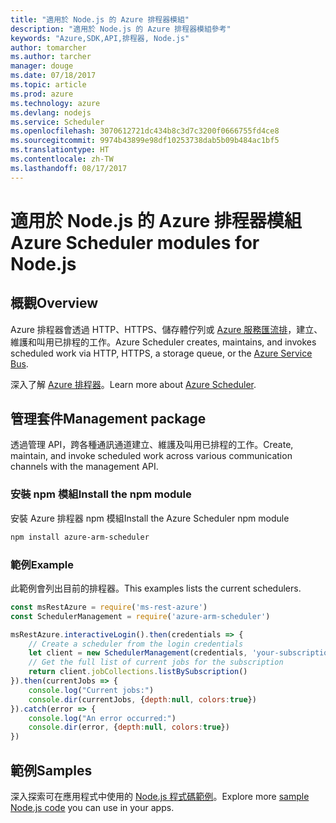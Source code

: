 ```yaml
---
title: "適用於 Node.js 的 Azure 排程器模組"
description: "適用於 Node.js 的 Azure 排程器模組參考"
keywords: "Azure,SDK,API,排程器, Node.js"
author: tomarcher
ms.author: tarcher
manager: douge
ms.date: 07/18/2017
ms.topic: article
ms.prod: azure
ms.technology: azure
ms.devlang: nodejs
ms.service: Scheduler
ms.openlocfilehash: 3070612721dc434b8c3d7c3200f0666755fd4ce8
ms.sourcegitcommit: 9974b43899e98df10253738dab5b09b484ac1bf5
ms.translationtype: HT
ms.contentlocale: zh-TW
ms.lasthandoff: 08/17/2017
---
```

# <a name="azure-scheduler-modules-for-nodejs"></a><span data-ttu-id="af4ee-104">適用於 Node.js 的 Azure 排程器模組</span><span class="sxs-lookup"><span data-stu-id="af4ee-104">Azure Scheduler modules for Node.js</span></span>

## <a name="overview"></a><span data-ttu-id="af4ee-105">概觀</span><span class="sxs-lookup"><span data-stu-id="af4ee-105">Overview</span></span>

<span data-ttu-id="af4ee-106">Azure 排程器會透過 HTTP、HTTPS、儲存體佇列或 [Azure 服務匯流排](/azure/service-bus-messaging/service-bus-messaging-overview)，建立、維護和叫用已排程的工作。</span><span class="sxs-lookup"><span data-stu-id="af4ee-106">Azure Scheduler creates, maintains, and invokes scheduled work via HTTP, HTTPS, a storage queue, or the [Azure Service Bus](/azure/service-bus-messaging/service-bus-messaging-overview).</span></span>

<span data-ttu-id="af4ee-107">深入了解 [Azure 排程器](/azure/scheduler/scheduler-intro)。</span><span class="sxs-lookup"><span data-stu-id="af4ee-107">Learn more about [Azure Scheduler](/azure/scheduler/scheduler-intro).</span></span>

## <a name="management-package"></a><span data-ttu-id="af4ee-108">管理套件</span><span class="sxs-lookup"><span data-stu-id="af4ee-108">Management package</span></span>

<span data-ttu-id="af4ee-109">透過管理 API，跨各種通訊通道建立、維護及叫用已排程的工作。</span><span class="sxs-lookup"><span data-stu-id="af4ee-109">Create, maintain, and invoke scheduled work across various communication channels with the management API.</span></span>

### <a name="install-the-npm-module"></a><span data-ttu-id="af4ee-110">安裝 npm 模組</span><span class="sxs-lookup"><span data-stu-id="af4ee-110">Install the npm module</span></span>

<span data-ttu-id="af4ee-111">安裝 Azure 排程器 npm 模組</span><span class="sxs-lookup"><span data-stu-id="af4ee-111">Install the Azure Scheduler npm module</span></span>

```bash
npm install azure-arm-scheduler
```

### <a name="example"></a><span data-ttu-id="af4ee-112">範例</span><span class="sxs-lookup"><span data-stu-id="af4ee-112">Example</span></span>

<span data-ttu-id="af4ee-113">此範例會列出目前的排程器。</span><span class="sxs-lookup"><span data-stu-id="af4ee-113">This examples lists the current schedulers.</span></span>

```javascript
const msRestAzure = require('ms-rest-azure')
const SchedulerManagement = require('azure-arm-scheduler')

msRestAzure.interactiveLogin().then(credentials => {
    // Create a scheduler from the login credentials
    let client = new SchedulerManagement(credentials, 'your-subscription-id')
    // Get the full list of current jobs for the subscription
    return client.jobCollections.listBySubscription()
}).then(currentJobs => {
    console.log("Current jobs:")
    console.dir(currentJobs, {depth:null, colors:true})
}).catch(error => {
    console.log("An error occurred:")
    console.dir(error, {depth:null, colors:true})
})
```

## <a name="samples"></a><span data-ttu-id="af4ee-114">範例</span><span class="sxs-lookup"><span data-stu-id="af4ee-114">Samples</span></span>

<span data-ttu-id="af4ee-115">深入探索可在應用程式中使用的 [Node.js 程式碼範例](https://azure.microsoft.com/resources/samples/?platform=nodejs)。</span><span class="sxs-lookup"><span data-stu-id="af4ee-115">Explore more [sample Node.js code](https://azure.microsoft.com/resources/samples/?platform=nodejs) you can use in your apps.</span></span>
